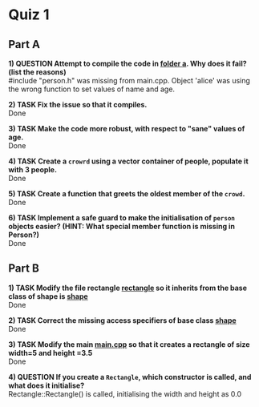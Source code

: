 Quiz 1
======

Part A
------

**1) QUESTION Attempt to compile the code in [folder a](./a). Why does it fail? (list the reasons)**<br/>
#include "person.h" was missing from main.cpp. Object 'alice' was using the wrong function to set values of name and age. 

**2) TASK Fix the issue so that it compiles.**<br/>
Done 

**3) TASK Make the code more robust, with respect to "sane" values of age.**<br/>
Done 

**4) TASK Create a `crowrd` using a vector container of people, populate it with 3 people.**<br/>
Done

**5) TASK Create a function that greets the oldest member of the `crowd`.**<br/>
Done

**6) TASK Implement a safe guard to make the initialisation of `person` objects easier? (HINT: What special member function is missing in Person?)**<br/>
Done

Part B
------

**1) TASK Modify the file rectangle [rectangle](./b/rectangle.h) so it inherits from the base class of shape is [shape](./b/shape.h)**<br/>Done

**2) TASK Correct the missing access specifiers of base class [shape](./b/shape.h)**<br/>Done

**3) TASK Modify the main [main.cpp](./b/main.cpp) so that it creates a rectangle of size width=5 and height =3.5**<br/>Done

**4) QUESTION If you create a `Rectangle`, which constructor is called, and what does it initialise?**<br/>
Rectangle::Rectangle() is called, initialising the width and height as 0.0
